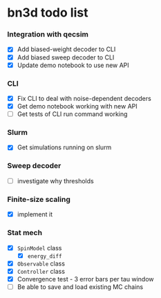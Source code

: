 # bn3d todo list

### Integration with qecsim
- [x] Add biased-weight decoder to CLI
- [x] Add biased sweep decoder to CLI
- [x] Update demo notebook to use new API

### CLI
- [x] Fix CLI to deal with noise-dependent decoders
- [x] Get demo notebook working with new API
- [ ] Get tests of CLI run command working

### Slurm
- [x] Get simulations running on slurm

### Sweep decoder
- [ ] investigate why thresholds

### Finite-size scaling
- [x] implement it

### Stat mech
- [x] `SpinModel` class
    - [x] `energy_diff`
- [x] `Observable` class
- [x] `Controller` class
- [x] Convergence test - 3 error bars per tau window
- [ ] Be able to save and load existing MC chains
